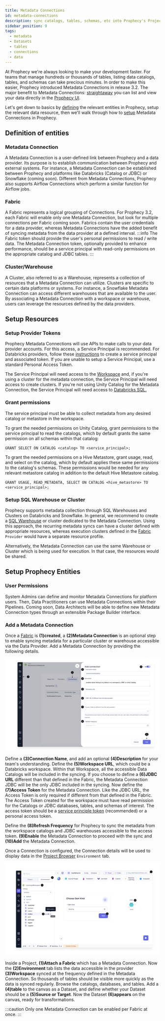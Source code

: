 ```yaml
---
title: Metadata Connections
id: metadata-connections
description: sync catalogs, tables, schemas, etc into Prophecy's Project viewer
sidebar_position: 9
tags:
  - metadata
  - Datasets
  - tables
  - connections
  - data
---
```


At Prophecy we're always looking to make your development faster. For teams that manage hundreds or thousands of tables, listing data catalogs, tables, and schemas can take precious minutes. In order to make this easier, Prophecy introduced Metadata Connections in release 3.2. The major benefit to Metadata Connections: [straightaway](/docs/metadata/metadata-connections.md) you can list and view your data directly in the [Prophecy UI](/docs/concepts/project/project.md#Environment-tab).

Let's get down to basics by [defining](/docs/metadata/metadata-connections.md/#definition-of-entities) the relevant entities in Prophecy, setup the relevant data resource, then we'll walk through how to [setup](/docs/metadata/metadata-connections.md/#setup) Metadata Connections in Prophecy.

## Definition of entities

### Metadata Connection

A Metadata Connection is a user-defined link between Prophecy and a data provider. Its purpose is to establish communication between Prophecy and external systems. For instance, a Metadata Connection can be established between Prophecy and platforms like Databricks (Catalog or JDBC) or Snowflake (coming soon). Different from Metadata Connections, Prophecy also supports Airflow Connections which perform a similar function for Airflow jobs.

### Fabric

A Fabric represents a logical grouping of Connections. For Prophecy 3.2, each Fabric will enable only one Metadata Connection, but look for multiple connections per Fabric coming soon. Fabrics contain the user credentials for a data provider, whereas Metadata Connections have the added benefit of syncing metadata from the data provider at a defined interval.
:::info
The Fabric token should provide the user's personal permissions to read / write data.
The Metadata Connection token, optionally provided to enhance performance, should be a service principal with read-only permissions on the appropriate catalog and JDBC tables.
:::

### Cluster/Warehouse

A Cluster, also referred to as a Warehouse, represents a collection of resources that a Metadata Connection can utilize. Clusters are specific to certain data platforms or systems. For instance, a Snowflake Metadata Connection can access different warehouses that are available to the user. By associating a Metadata Connection with a workspace or warehouse, users can leverage the resources defined by the data providers.

## Setup Resources

### Setup Provider Tokens

Prophecy Metadata Connections will use APIs to make calls to your data provider accounts. For this access, a Service Principal is recommended. For Databricks providers, follow these [instructions](https://docs.databricks.com/en/dev-tools/service-principals.html#provision-a-service-principal-for-databricks-automation---databricks-ui) to create a service principal and associated token. If you are unable to setup a Service Principal, use a standard Personal Access Token.

The Service Principal will need access to the [Workspace](https://docs.databricks.com/en/security/auth-authz/access-control/enable-access-control.html#enable-access-control-for-workspace-objects) and, if you're using a cluster for the metadata connection, the Service Principal will need access to create clusters. If you're not using Unity Catalog for the Metadata Connection, the Service Principal will need access to [Databricks SQL.](https://docs.databricks.com/en/sql/admin/index.html#grant-user-access-to-databricks-sql)

### Grant permissions

The service principal must be able to collect metadata from any desired catalog or metastore in the workspace.

To grant the needed permissions on Unity Catalog, grant permissions to the service principal to read the catalogs, which by default grants the same permission on all schemas within that catalog:

```
GRANT SELECT ON CATALOG <catalog> TO <service_principal>;
```

To grant the needed permissions on a Hive Metastore, grant usage, read, and select on the catalog, which by default applies these same permissions to the catalog's schemas. These permissions would be needed for any relevant metastore catalog in addition to the default Hive Metastore catalog.

```
GRANT USAGE, READ_METADATA, SELECT ON CATALOG <hive_metastore> TO <service_principal>;
```

### Setup SQL Warehouse or Cluster

Prophecy supports metadata collection through SQL Warehouses and Clusters on Databricks and Snowflake. In general, we recommend to create a [SQL Warehouse](https://docs.databricks.com/en/sql/admin/create-sql-warehouse.html#create-a-sql-warehouse) or cluster dedicated to the Metadata Connection. Using this approach, the recurring metadata syncs can have a cluster defined with appropriate resources, whereas execution clusters defined in the [Fabric](/docs/concepts/fabrics/fabrics.md) `Provider` would have a separate resource profile.

Alternatively, the Metadata Connection can use the same Warehouse or Cluster which is being used for execution. In that case, the resources would be shared.

## Setup Prophecy Entities

### User Permissions

System Admins can define and monitor Metadata Connections for platform users. Then, Data Practitioners can use Metadata Connections within their Pipelines. Coming soon, Data Architects will be able to define new Metadata Connection types through an extensible Package Builder interface.

### Add a Metadata Connection

Once a [Fabric](/docs/low-code-spark/fabrics/create-a-fabric.md) is **(1)created**, a **(2)Metadata Connection** is an optional step to enable syncing metadata for a particular cluster or warehouse accessible via the Data Provider. Add a Metadata Connection by providing the following details.

![CreateConnection](./img/1-create-connection.png)

Define a **(3)Connection Name**, and add an optional **(4)Description** for your team's understanding. Define the **(5)Workspace URL**, which could be a Databricks workspace. Within that Workspace, all the accessible Data Catalogs will be included in the syncing. If you choose to define a **(6)JDBC URL** different than that defined in the Fabric, the Metadata Connection JDBC will be the only JDBC included in the syncing. Now define the **(7)Access Token** for the Metadata Connection. Like the JDBC URL, the Access Token is only required if different from that defined in the Fabric. The Access Token created for the workspace must have read permission for the Catalogs or JDBC databases, tables, and schemas of interest. The access token should be a [service principle token](https://docs.databricks.com/en/administration-guide/users-groups/service-principals.html#manage-service-principals-in-your-account) (recommended) or a personal access token.

Define the **(8)Refresh Frequency** for Prophecy to sync the metadata from the workspace catalogs and JDBC warehouses accessible to the access token. **(9)Enable** the Metadata Connection to proceed with the sync and **(10)Add** the Metadata Connection.

Once a Connection is configured, the Connection details will be used to display data in the [Project Browser](/docs/concepts/project/project.md#project-browser) `Environment` tab.

![AddGem](./img/2-add-gem.png)

Inside a Project, **(1)Attach a Fabric** which has a Metadata Connection. Now the **(2)Environment** tab lists the data accessible in the provider **(3)Workspace** synced at the frequency defined in the Metadata Connection. So thousands of tables should be visible more quickly as the data is synced regularly. Browse the catalogs, databases, and tables. Add a **(4)table** to the canvas as a Dataset, and define whether your Dataset should be a **(5)Source or Target**. Now the Dataset **(6)appears** on the canvas, ready for transformations.

:::caution
Only one Metadata Connection can be enabled per Fabric at once.
:::
